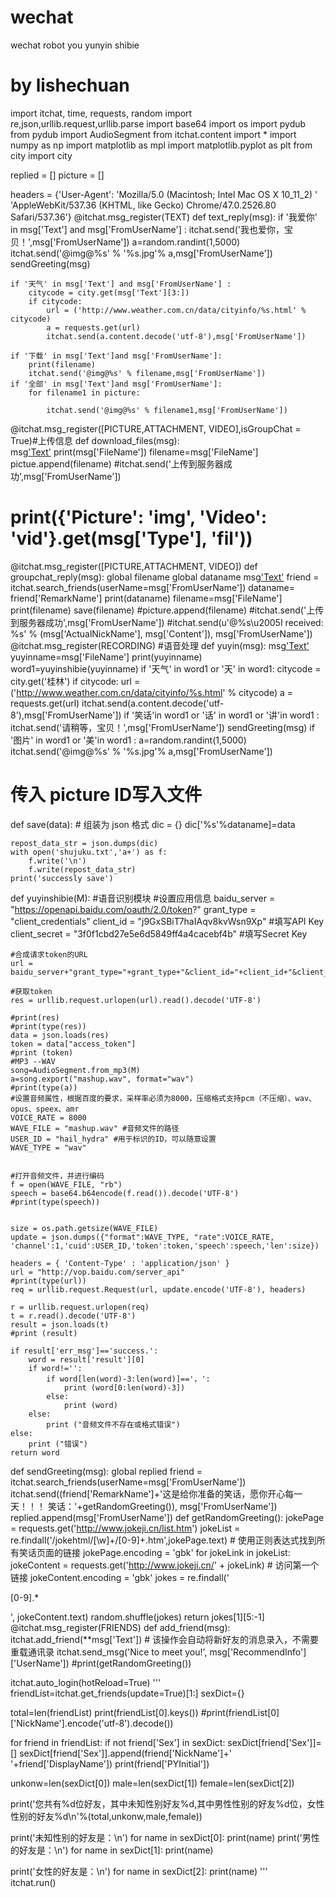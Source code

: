 # wechat
wechat robot
you yunyin shibie 
# by lishechuan

import itchat, time, requests, random
import re,json,urllib.request,urllib.parse
import base64
import os
import pydub
from pydub import AudioSegment
from itchat.content import *
import numpy as np
import matplotlib as mpl
import matplotlib.pyplot as plt
from city import city

replied = []
picture = []

headers = {'User-Agent': 'Mozilla/5.0 (Macintosh; Intel Mac OS X 10_11_2) '
                         'AppleWebKit/537.36 (KHTML, like Gecko) Chrome/47.0.2526.80 Safari/537.36'}
@itchat.msg_register(TEXT)
def text_reply(msg):
    if '我爱你' in msg['Text'] and msg['FromUserName'] :
        itchat.send('我也爱你，宝贝！',msg['FromUserName'])
        a=random.randint(1,5000)
        itchat.send('@img@%s' % '%s.jpg'% a,msg['FromUserName'])
        sendGreeting(msg)
    
    if '天气' in msg['Text'] and msg['FromUserName'] :
        citycode = city.get(msg['Text'][3:])
        if citycode:
            url = ('http://www.weather.com.cn/data/cityinfo/%s.html' % citycode)
            a = requests.get(url)
            itchat.send(a.content.decode('utf-8'),msg['FromUserName'])
    
    if '下载' in msg['Text']and msg['FromUserName']:
        print(filename)
        itchat.send('@img@%s' % filename,msg['FromUserName'])
    if '全部' in msg['Text']and msg['FromUserName']:
        for filename1 in picture:
            
            itchat.send('@img@%s' % filename1,msg['FromUserName'])

@itchat.msg_register([PICTURE,ATTACHMENT, VIDEO],isGroupChat = True)#上传信息
def download_files(msg):  
    msg['Text'](msg['FileName'])
    print(msg['FileName'])
    filename=msg['FileName']
    pictue.append(filename)
   #itchat.send('上传到服务器成功',msg['FromUserName'])
   # print({'Picture': 'img', 'Video': 'vid'}.get(msg['Type'], 'fil'))

@itchat.msg_register([PICTURE,ATTACHMENT, VIDEO])
def groupchat_reply(msg):
    global filename
    global dataname
    msg['Text'](msg['FileName'])
    friend = itchat.search_friends(userName=msg['FromUserName'])
    dataname= friend['RemarkName']
    print(dataname)
    filename=msg['FileName']
    print(filename)
    save(filename)
    #picture.append(filename)
    #itchat.send('上传到服务器成功',msg['FromUserName'])
    #itchat.send(u'@%s\u2005I received: %s' % (msg['ActualNickName'], msg['Content']), msg['FromUserName'])
@itchat.msg_register(RECORDING)    #语音处理
def yuyin(msg):
    msg['Text'](msg['FileName'])
    yuyinname=msg['FileName']
    print(yuyinname)
    word1=yuyinshibie(yuyinname)
    if '天气' in word1 or '天' in word1:
        citycode = city.get('桂林')
        if citycode:
            url = ('http://www.weather.com.cn/data/cityinfo/%s.html' % citycode)
            a = requests.get(url)
            itchat.send(a.content.decode('utf-8'),msg['FromUserName'])
    if '笑话'in word1 or '话' in word1 or '讲'in word1 :
        itchat.send('请稍等，宝贝！',msg['FromUserName'])
        sendGreeting(msg)
    if '图片' in word1 or '美'in word1 :
        a=random.randint(1,5000)
        itchat.send('@img@%s' % '%s.jpg'% a,msg['FromUserName'])
# 传入 picture ID写入文件
def save(data):
    # 组装为 json 格式
    dic = {}
    dic['%s'%dataname]=data
    
    repost_data_str = json.dumps(dic)
    with open('shujuku.txt','a+') as f:
        f.write('\n')
        f.write(repost_data_str)
    print('successly save')

def yuyinshibie(M):      #语音识别模块
    #设置应用信息
    baidu_server = "https://openapi.baidu.com/oauth/2.0/token?"
    grant_type = "client_credentials"
    client_id = "j9GxSBiT7haIAqv8kvWsn9Xp" #填写API Key
    client_secret = "3f0f1cbd27e5e6d5849ff4a4cacebf4b" #填写Secret Key

    #合成请求token的URL
    url = baidu_server+"grant_type="+grant_type+"&client_id="+client_id+"&client_secret="+client_secret

    #获取token
    res = urllib.request.urlopen(url).read().decode('UTF-8')

    #print(res)
    #print(type(res))
    data = json.loads(res)
    token = data["access_token"]
    #print (token)
    #MP3 --WAV
    song=AudioSegment.from_mp3(M)
    a=song.export("mashup.wav", format="wav")
    #print(type(a))
    #设置音频属性，根据百度的要求，采样率必须为8000，压缩格式支持pcm（不压缩）、wav、opus、speex、amr
    VOICE_RATE = 8000
    WAVE_FILE = "mashup.wav" #音频文件的路径
    USER_ID = "hail_hydra" #用于标识的ID，可以随意设置
    WAVE_TYPE = "wav"


    #打开音频文件，并进行编码
    f = open(WAVE_FILE, "rb")
    speech = base64.b64encode(f.read()).decode('UTF-8')
    #print(type(speech))


    size = os.path.getsize(WAVE_FILE)
    update = json.dumps({"format":WAVE_TYPE, "rate":VOICE_RATE, 'channel':1,'cuid':USER_ID,'token':token,'speech':speech,'len':size})

    headers = { 'Content-Type' : 'application/json' } 
    url = "http://vop.baidu.com/server_api"
    #print(type(url))
    req = urllib.request.Request(url, update.encode('UTF-8'), headers)

    r = urllib.request.urlopen(req)
    t = r.read().decode('UTF-8')
    result = json.loads(t)
    #print (result)

    if result['err_msg']=='success.':
        word = result['result'][0]
        if word!='':
            if word[len(word)-3:len(word)]=='，':
                print (word[0:len(word)-3])
            else:
                print (word)
        else:
            print ("音频文件不存在或格式错误")
    else:
        print ("错误")
    return word
def sendGreeting(msg):
  global replied
  friend = itchat.search_friends(userName=msg['FromUserName'])
  itchat.send((friend['RemarkName']+'这是给你准备的笑话，愿你开心每一天！！！     笑话：'+getRandomGreeting()), msg['FromUserName'])
  replied.append(msg['FromUserName'])
def getRandomGreeting():
    jokePage = requests.get('http://www.jokeji.cn/list.htm')
    jokeList = re.findall('/jokehtml/[\w]+/[0-9]+.htm',jokePage.text)   # 使用正则表达式找到所有笑话页面的链接
    jokePage.encoding = 'gbk'
    for jokeLink in jokeList:
            jokeContent = requests.get('http://www.jokeji.cn/' + jokeLink)      # 访问第一个链接
            jokeContent.encoding = 'gbk'
            jokes = re.findall('<P>[0-9].*</P>', jokeContent.text)
    random.shuffle(jokes)
    return jokes[1][5:-1]
@itchat.msg_register(FRIENDS)
def add_friend(msg):
    itchat.add_friend(**msg['Text']) # 该操作会自动将新好友的消息录入，不需要重载通讯录
    itchat.send_msg('Nice to meet you!', msg['RecommendInfo']['UserName'])
#print(getRandomGreeting())

itchat.auto_login(hotReload=True)
'''
friendList=itchat.get_friends(update=True)[1:]
sexDict={}

total=len(friendList)
print(friendList[0].keys())
#print(friendList[0]['NickName'].encode('utf-8').decode())

for friend in friendList:
    if not friend['Sex'] in sexDict:
        sexDict[friend['Sex']]=[]
    sexDict[friend['Sex']].append(friend['NickName']+' '+friend['DisplayName'])
    print(friend['PYInitial'])
    

unkonw=len(sexDict[0])
male=len(sexDict[1])
female=len(sexDict[2])

print('您共有%d位好友，其中未知性别好友%d,其中男性性别的好友%d位，女性性别的好友%d\n'%(total,unkonw,male,female))

print('未知性别的好友是：\n')
for name in sexDict[0]:
    print(name)
print('男性的好友是：\n')
for name in sexDict[1]:
    print(name)

print('女性的好友是：\n')
for name in sexDict[2]:
    print(name)
'''   
itchat.run()
